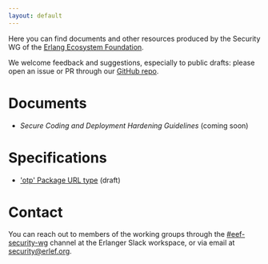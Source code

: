 ```yaml
---
layout: default
---
```


Here you can find documents and other resources produced by the Security WG of the [Erlang Ecosystem Foundation](https://erlef.org).

We welcome feedback and suggestions, especially to public drafts: please open an issue or PR through our [GitHub repo](https://github.com/erlef/security-wg).

# Documents

* *Secure Coding and Deployment Hardening Guidelines* (coming soon)

# Specifications

* ['otp' Package URL type](specs/otp_purl_type) (draft)

# Contact

You can reach out to members of the working groups through the [#eef-security-wg](https://erlanger.slack.com/archives/CTX1D41L6) channel at the Erlanger Slack workspace, or via email at [security@erlef.org](mailto:security@erlef.org).
